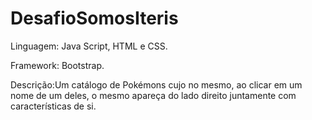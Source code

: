 # DesafioSomosIteris

Linguagem: Java Script, HTML e CSS.

Framework: Bootstrap.

Descrição:Um catálogo de Pokémons cujo no mesmo, ao clicar em um nome de um deles, o mesmo apareça do lado direito juntamente com características de si.
